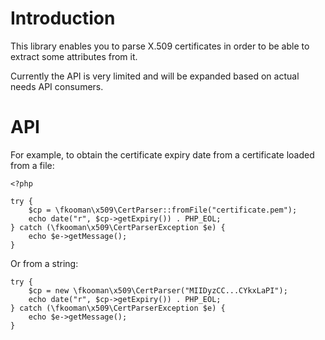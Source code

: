 # Introduction
This library enables you to parse X.509 certificates in order to be able
to extract some attributes from it.

Currently the API is very limited and will be expanded based on actual 
needs API consumers.

# API
For example, to obtain the certificate expiry date from a certificate 
loaded from a file:

    <?php

    try { 
        $cp = \fkooman\x509\CertParser::fromFile("certificate.pem");
        echo date("r", $cp->getExpiry()) . PHP_EOL;
    } catch (\fkooman\x509\CertParserException $e) {
        echo $e->getMessage();
    }

Or from a string:

    try { 
        $cp = new \fkooman\x509\CertParser("MIIDyzCC...CYkxLaPI");
        echo date("r", $cp->getExpiry()) . PHP_EOL;
    } catch (\fkooman\x509\CertParserException $e) {
        echo $e->getMessage();
    }

